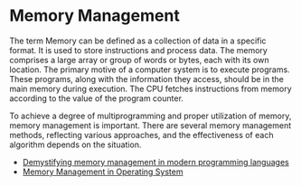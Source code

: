 # Memory Management

The term Memory can be defined as a collection of data in a specific format. It is used to store instructions and process data. The memory comprises a large array or group of words or bytes, each with its own location. The primary motive of a computer system is to execute programs. These programs, along with the information they access, should be in the main memory during execution. The CPU fetches instructions from memory according to the value of the program counter. 

To achieve a degree of multiprogramming and proper utilization of memory, memory management is important. There are several memory management methods, reflecting various approaches, and the effectiveness of each algorithm depends on the situation.

- [Demystifying memory management in modern programming languages](https://dev.to/deepu105/demystifying-memory-management-in-modern-programming-languages-ddd)
- [Memory Management in Operating System](https://www.geeksforgeeks.org/memory-management-in-operating-system/)
